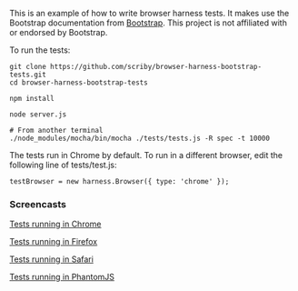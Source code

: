 This is an example of how to write browser harness tests. It makes use the Bootstrap documentation from [Bootstrap](http://getbootstrap.com/). This project is not affiliated with or endorsed by Bootstrap.

To run the tests:

```
git clone https://github.com/scriby/browser-harness-bootstrap-tests.git
cd browser-harness-bootstrap-tests

npm install

node server.js

# From another terminal
./node_modules/mocha/bin/mocha ./tests/tests.js -R spec -t 10000
```

The tests run in Chrome by default. To run in a different browser, edit the following line of tests/test.js:

`testBrowser = new harness.Browser({ type: 'chrome' });`

### Screencasts

[Tests running in Chrome](http://screencast.com/t/0TaRAmUD)

[Tests running in Firefox](http://screencast.com/t/n6hxBjMhsh)

[Tests running in Safari](http://screencast.com/t/3HmnMfMC)

[Tests running in PhantomJS](http://screencast.com/t/Wd4q5kSPsT)